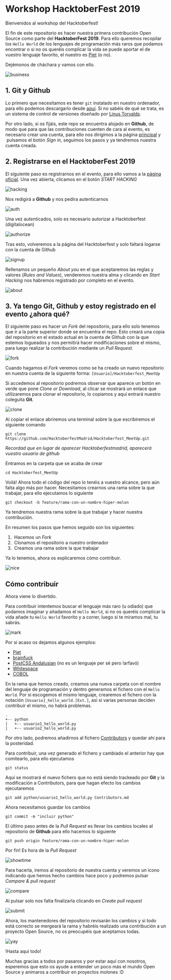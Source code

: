 # Workshop HacktoberFest 2019

Bienvenidos al workshop del Hacktoberfest!

El fin de este repositorio es hacer nuestra primera contribución Open Source como parte del **HacktoberFest 2019**. Para ello queremos recopilar los `Hello World` de los lenguajes de programación más raros que podamos encontrar o si no os queréis complicar la vida se puede aportar el de vuestro lenguaje favorito, el nuestro es [Piet](http://homepages.vub.ac.be/~diddesen/piet/index.html) (o no).

Dejémonos de cháchara y vamos con ello.

![business](https://media.giphy.com/media/3o6MbsYluYokHu1Fg4/giphy.gif)

## 1. Git y Github

Lo primero que necesitamos es tener `git` instalado en nuestro ordenador, para ello podemos descargarlo desde [aquí](https://git-scm.com/downloads). Si no sabéis de qué se trata, es un sistema de control de versiones diseñado por [Linus Torvalds](https://media.giphy.com/media/olAik8MhYOB9K/giphy.gif).


Por otro lado, si os fijáis, este repo se encuentra alojado en **Github**, de modo que para que las contribuciones cuenten de cara al evento, es necesario crear una cuenta, para ello nos dirigimos a la página [principal](https://github.com) y  pulsamos el botón *Sign in*, seguimos los pasos y ya tendremos nuestra cuenta creada.

## 2. Registrarse en el HacktoberFest 2019

El siguiente paso es registrarnos en el evento, para ello vamos a la [página oficial](https://hacktoberfest.digitalocean.com/). Una vez abierta, clicamos en el botón *START HACKING*

![hacking](img/start.png)

Nos redigirá a **Github** y nos pedira autenticarnos

![auth](img/auth.png)

Una vez autenticados, solo es necesario autorizar a Hacktoberfest (digitalocean)

![authorize](img/authorize.png)

Tras esto, volveremos a la página del Hacktoberfest y solo faltará logarse con la cuenta de Github

![signup](img/signup.png)

Rellenamos un pequeño *About you* en el que aceptaremos las reglas y valores (*Rules and Values*), venderemos nuestra alma y clicando en *Start Hacking* nos habremos registrado por completo en el evento.

![about](img/about.png)

## 3. Ya tengo Git, Github y estoy registrado en el evento ¿ahora qué?

El siguiente paso es hacer un *Fork* del repositorio, para ello solo tenemos que ir a la parte superior donde se encuentra el repo. Esto creará una copia del repositorio en el estado actual en la cuenta de Github con la que estemos logueados y nos permitirá hacer modificaciones sobre el mismo, para luego realizar la contribución mediante un *Pull Request*.

![fork](https://sammyk.s3.amazonaws.com/blog/images/2014-05-28/fork.png)

Cuando hagamos el *Fork* veremos como se ha creado un nuevo repositorio en nuestra cuenta de la siguiente forma: `[Usuario]/Hacktoberfest_MeetUp`

Si accedemos al repositorio podremos observar que aparece un botón en verde que pone *Clone or Download*, al clicar se mostrará un enlace que utilizaremos para clonar el repositorio, lo copiamos y aquí entrará nuestro coleguita **Git**.

![clone](img/clone.png)

Al copiar el enlace abriremos una terminal sobre la que escribiremos el siguiente comando

`git clone https://github.com/HacktoberfestMadrid/Hacktoberfest_MeetUp.git`

*Recordad que en lugar de aparecer Hacktoberfestmadrid, aparecerá vuestro usuario de github*

Entramos en la carpeta que se acaba de crear

`cd Hacktoberfest_MeetUp`

Voilá! Ahora todo el código del repo lo tenéis a vuestro alcance, pero aún falta algo más por hacer. Necesitamos crearnos una rama sobre la que trabajar, para ello ejecutamos lo siguiente

`git checkout -b feature/rama-con-un-nombre-hiper-molon`

Ya tendremos nuestra rama sobre la que trabajar y hacer nuestra contribución.

En resumen los pasos que hemos seguido son los siguientes:
1.  Hacemos un *Fork*
2.  Clonamos el repositorio a nuestro ordenador
3.  Creamos una rama sobre la que trabajar

Ya lo tenemos, ahora os explicaremos cómo contribuir.

![nice](https://media.giphy.com/media/TEFplLVRDMWBi/giphy.gif)

## Cómo contribuir

Ahora viene lo divertido. 

Para contribuir intentemos buscar el lenguaje más raro (u odiado) que podamos imaginar y añadamos el `Hello World`, si no os queréis complicar la vida añade tu `Hello World` favorito y a correr, luego si te miramos mal, tu sabrás.

![mark](https://media.giphy.com/media/3oz8xZvvOZRmKay4xy/giphy.gif)

Por si acaso os dejamos algunos ejemplos:

* [Piet](http://homepages.vub.ac.be/~diddesen/piet/index.html)
* [brainfuck](https://esolangs.org/wiki/Brainfuck)
* [PostCSS Andalusian](https://github.com/bameda/postcss-andalusian-stylesheets) (no es un lenguaje per sé pero !arfavó)
* [Whitespace](https://es.wikipedia.org/wiki/Whitespace)
* [COBOL](https://es.wikipedia.org/wiki/COBOL)

En la rama que hemos creado, creamos una nueva carpeta con el nombre del lenguaje de programación y dentro generamos el fichero con el `Hello World`. Por si escogemos el mismo lenguaje, crearemos el fichero con la notación `[Usuario]_hello_world.[Ext.]`, así si varias personas deciden contribuir el mismo, no habrá problemas.

```
.
+-- python
|   +-- usuario1_hello_world.py
|   +-- usuario2_hello_world.py

```

Por otro lado, podremos añadirnos al fichero [Contributors](Contributors.md) y quedar ahí para la posteridad.

Para contribuir, una vez generado el fichero y cambiado el anterior hay que comitearlo, para ello ejecutamos

`git status`

Aquí se mostrará el nuevo fichero que no está siendo trackeado por **Git** y la modificación a Contributors, para que hagan efecto los cambios ejecutaremos

`git add python/usuario1_hello_world.py Contributors.md`

Ahora necesitamos guardar los cambios

`git commit -m "incluir python"`

El último paso antes de la *Pull Request* es llevar los cambios locales al repositorio de **Github** para ello hacemos lo siguiente

`git push origin feature/rama-con-un-nombre-hiper-molon`

Por fin! Es hora de la *Pull Request*

![showtime](https://media.giphy.com/media/fdVqBToAaZtKx1As34/giphy.gif)

Para hacerla, iremos al repositorio de nuestra cuenta y veremos un icono indicando que hemos hecho cambios hace poco y podremos pulsar *Compare & pull request*

![compare](img/compare.png)

Al pulsar solo nos falta finalizarla clicando en *Create pull request*

![submit](img/submit.png)

Ahora, los mantenedores del repositorio revisarán los cambios y si todo está correcto se mergeará la rama y habréis realizado una contribución a un proyecto Open Source, no os preocupéis que aceptamos todas.

![yay](https://media.giphy.com/media/xB3c3upfZF509DetIM/giphy.gif)

!Hasta aquí todo! 

Muchas gracias a todos por pasaros y por estar aquí con nosotros, esperemos que esto os ayude a entender un poco más el mundo Open Source y animaros a contribuir en proyectos molones :D